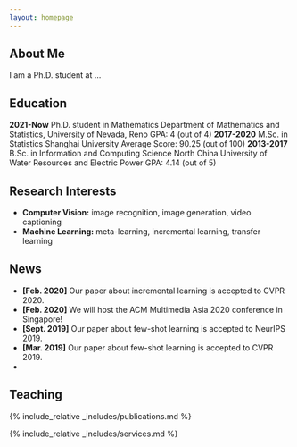 ```yaml
---
layout: homepage
---
```


## About Me

I am a Ph.D. student at ...


## Education
**2021-Now**	Ph.D. student in Mathematics
Department of Mathematics and Statistics, University of Nevada, Reno
GPA: 4 (out of 4)
**2017-2020** M.Sc. in Statistics
Shanghai University
Average Score: 90.25 (out of 100)
**2013-2017**	B.Sc. in Information and Computing Science
North China University of Water Resources and Electric Power
GPA: 4.14 (out of 5)


## Research Interests

- **Computer Vision:** image recognition, image generation, video captioning
- **Machine Learning:** meta-learning, incremental learning, transfer learning

## News

- **[Feb. 2020]** Our paper about incremental learning is accepted to CVPR 2020.
- **[Feb. 2020]** We will host the ACM Multimedia Asia 2020 conference in Singapore!
- **[Sept. 2019]** Our paper about few-shot learning is accepted to NeurIPS 2019.
- **[Mar. 2019]** Our paper about few-shot learning is accepted to CVPR 2019.
- 

## Teaching
{% include_relative _includes/publications.md %}

{% include_relative _includes/services.md %}
